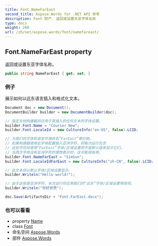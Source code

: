 ```yaml
---
title: Font.NameFarEast
second_title: Aspose.Words for .NET API 参考
description: Font 财产. 返回或设置东亚字体名称
type: docs
weight: 260
url: /zh/net/aspose.words/font/namefareast/
---
```

## Font.NameFarEast property

返回或设置东亚字体名称。

```csharp
public string NameFarEast { get; set; }
```

### 例子

展示如何以远东语言插入和格式化文本。

```csharp
Document doc = new Document();
DocumentBuilder builder = new DocumentBuilder(doc);

// 指定文档构建器将应用于其插入的任何文本的字体设置。
builder.Font.Name = "Courier New";
builder.Font.LocaleId = new CultureInfo("en-US", false).LCID;

// 为我们的字体和语言环境命名“FarEast”等价物。
// 如果构建器使用此字体配置插入亚洲字符，则每次运行包含
// 这些字符将使用“FarEast”字体/区域设置而不是默认值来显示它们。
// 当西方字体没有亚洲字符的理想表示时，这可能很有用。
builder.Font.NameFarEast = "SimSun";
builder.Font.LocaleIdFarEast = new CultureInfo("zh-CN", false).LCID;

// 此文本将以默认字体/区域设置显示。
builder.Writeln("Hello world!");

// 由于这些是亚洲字符，本次运行将应用我们的“远东”字体/区域设置等效项。
builder.Writeln("你好世界");

doc.Save(ArtifactsDir + "Font.FarEast.docx");
```

### 也可以看看

* property [Name](../name/)
* class [Font](../)
* 命名空间 [Aspose.Words](../../font/)
* 部件 [Aspose.Words](../../../)


